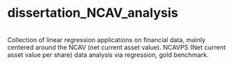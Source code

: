 # dissertation_NCAV_analysis
<br>Collection of linear regression applications on financial data, mainly centered around the NCAV (net current asset value).
NCAVPS (Net current asset value per share) data analysis via regression, gold benchmark.

